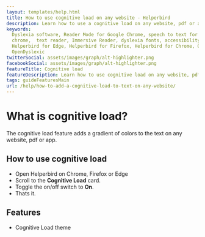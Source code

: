 ```yaml
---
layout: templates/help.html
title: How to use cognitive load on any website - Helperbird
description: Learn how to use a cognitive load on any website, pdf or app.
keywords:
  Dyslexia software, Reader Mode for Google Chrome, speech to text for chrome, Text to speech for
  chrome,  text reader, Immersive Reader, dyslexia fonts, accessibility software, dyslexia software,
  Helperbird for Edge, Helperbird for Firefox, Helperbird for Chrome, Opendyslexic for Chrome,
  OpenDyslexic
twitterSocial: assets/images/graph/alt-highlighter.png
facebookSocial: assets/images/graph/alt-highlighter.png
featureTitle: Cognitive load
featureDescription: Learn how to use cognitive load on any website, pdf or app.
tags: guideFeaturesMain
url: /help/how-to-add-a-cognitive-load-to-text-on-any-website/
---
```


# What is cognitive load?

The cognitive load feature adds a gradient of colors to the text on any website, pdf or app.

## How to use cognitive load

- Open Helperbird on Chrome, Firefox or Edge
- Scroll to the **Cognitive Load** card.
- Toggle the on/off switch to **On**.
- Thats it.

## Features

- Cognitive Load theme
